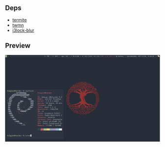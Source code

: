 ## Deps

* [termite](https://github.com/thestinger/termite)
* [twmn](https://github.com/sboli/twmn)
* [i3lock-blur](https://github.com/karulont/i3lock-blur)

## Preview

![dotfiles preview](https://github.com/rszczers/dotfiles/raw/master/tmp/scrot.png)
